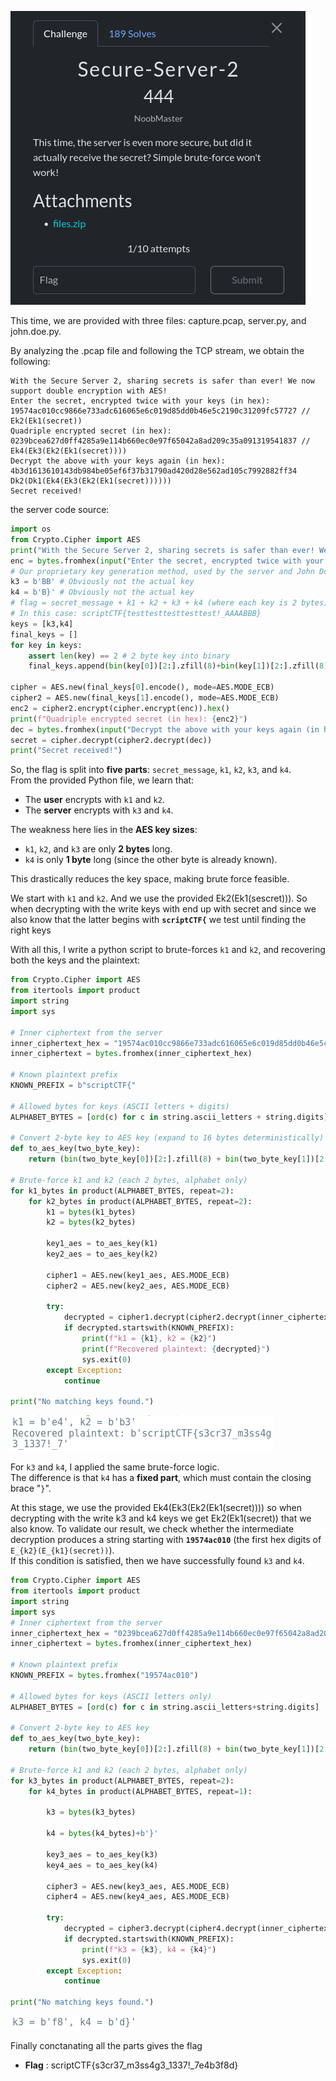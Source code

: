 ![image](./secure-server-2.png)

This time, we are provided with three files: capture.pcap, server.py, and john.doe.py.

By analyzing the .pcap file and following the TCP stream, we obtain the following:

```
With the Secure Server 2, sharing secrets is safer than ever! We now support double encryption with AES!
Enter the secret, encrypted twice with your keys (in hex): 19574ac010cc9866e733adc616065e6c019d85dd0b46e5c2190c31209fc57727 // Ek2(Ek1(secret))
Quadriple encrypted secret (in hex): 0239bcea627d0ff4285a9e114b660ec0e97f65042a8ad209c35a091319541837 // Ek4(Ek3(Ek2(Ek1(secret))))
Decrypt the above with your keys again (in hex): 4b3d1613610143db984be05ef6f37b31790ad420d28e562ad105c7992882ff34 Dk2(Dk1(Ek4(Ek3(Ek2(Ek1(secret))))))
Secret received!

```
the server code source:

```python
import os
from Crypto.Cipher import AES
print("With the Secure Server 2, sharing secrets is safer than ever! We now support double encryption with AES!")
enc = bytes.fromhex(input("Enter the secret, encrypted twice with your keys (in hex): ").strip())
# Our proprietary key generation method, used by the server and John Doe himself!
k3 = b'BB' # Obviously not the actual key
k4 = b'B}' # Obviously not the actual key
# flag = secret_message + k1 + k2 + k3 + k4 (where each key is 2 bytes)
# In this case: scriptCTF{testtesttesttesttest!_AAAABBB}
keys = [k3,k4]
final_keys = []
for key in keys:
    assert len(key) == 2 # 2 byte key into binary
    final_keys.append(bin(key[0])[2:].zfill(8)+bin(key[1])[2:].zfill(8))

cipher = AES.new(final_keys[0].encode(), mode=AES.MODE_ECB)
cipher2 = AES.new(final_keys[1].encode(), mode=AES.MODE_ECB)
enc2 = cipher2.encrypt(cipher.encrypt(enc)).hex()
print(f"Quadriple encrypted secret (in hex): {enc2}")
dec = bytes.fromhex(input("Decrypt the above with your keys again (in hex): ").strip())
secret = cipher.decrypt(cipher2.decrypt(dec))
print("Secret received!")
```
So, the flag is split into **five parts**: `secret_message`, `k1`, `k2`, `k3`, and `k4`.  
From the provided Python file, we learn that:  
- The **user** encrypts with `k1` and `k2`.  
- The **server** encrypts with `k3` and `k4`.  

The weakness here lies in the **AES key sizes**:  
- `k1`, `k2`, and `k3` are only **2 bytes** long.  
- `k4` is only **1 byte** long (since the other byte is already known).  

This drastically reduces the key space, making brute force feasible.  

We start with `k1` and `k2`. And we use the provided Ek2(Ek1(sescret))). So when decrypting with the write keys with end up with secret and since we also know that the latter begins with **`scriptCTF{`** we test until finding the right keys

With all this, I write a python script to brute-forces `k1` and `k2`, and recovering both the keys and the plaintext:


```python
from Crypto.Cipher import AES
from itertools import product
import string
import sys

# Inner ciphertext from the server
inner_ciphertext_hex = "19574ac010cc9866e733adc616065e6c019d85dd0b46e5c2190c31209fc57727" # Ek2(Ek1(secret)))
inner_ciphertext = bytes.fromhex(inner_ciphertext_hex)

# Known plaintext prefix
KNOWN_PREFIX = b"scriptCTF{"

# Allowed bytes for keys (ASCII letters + digits)
ALPHABET_BYTES = [ord(c) for c in string.ascii_letters + string.digits]

# Convert 2-byte key to AES key (expand to 16 bytes deterministically)
def to_aes_key(two_byte_key):
    return (bin(two_byte_key[0])[2:].zfill(8) + bin(two_byte_key[1])[2:].zfill(8)).encode()

# Brute-force k1 and k2 (each 2 bytes, alphabet only)
for k1_bytes in product(ALPHABET_BYTES, repeat=2):
    for k2_bytes in product(ALPHABET_BYTES, repeat=2):
        k1 = bytes(k1_bytes)
        k2 = bytes(k2_bytes)

        key1_aes = to_aes_key(k1)
        key2_aes = to_aes_key(k2)

        cipher1 = AES.new(key1_aes, AES.MODE_ECB)
        cipher2 = AES.new(key2_aes, AES.MODE_ECB)

        try:
            decrypted = cipher1.decrypt(cipher2.decrypt(inner_ciphertext))
            if decrypted.startswith(KNOWN_PREFIX):
                print(f"k1 = {k1}, k2 = {k2}")
                print(f"Recovered plaintext: {decrypted}")
                sys.exit(0)
        except Exception:
            continue

print("No matching keys found.")

```
![image](./r1.png)

For `k3` and `k4`, I applied the same brute-force logic.  
The difference is that `k4` has a **fixed part**, which must contain the closing brace "`}`".  

At this stage, we use the provided Ek4(Ek3(Ek2(Ek1(secret)))) so when decrypting with the write k3 and k4 keys we get Ek2(Ek1(secret)) that we also know. To validate our result, we check whether the intermediate decryption produces a string starting with **`19574ac010`** (the first hex digits of `E_{k2}(E_{k1}(secret))`).  
If this condition is satisfied, then we have successfully found `k3` and `k4`.

```python
from Crypto.Cipher import AES
from itertools import product
import string
import sys
# Inner ciphertext from the server
inner_ciphertext_hex = "0239bcea627d0ff4285a9e114b660ec0e97f65042a8ad209c35a091319541837"
inner_ciphertext = bytes.fromhex(inner_ciphertext_hex)

# Known plaintext prefix
KNOWN_PREFIX = bytes.fromhex("19574ac010")

# Allowed bytes for keys (ASCII letters only)
ALPHABET_BYTES = [ord(c) for c in string.ascii_letters+string.digits]

# Convert 2-byte key to AES key
def to_aes_key(two_byte_key):
    return (bin(two_byte_key[0])[2:].zfill(8) + bin(two_byte_key[1])[2:].zfill(8)).encode()

# Brute-force k1 and k2 (each 2 bytes, alphabet only)
for k3_bytes in product(ALPHABET_BYTES, repeat=2):
    for k4_bytes in product(ALPHABET_BYTES, repeat=1):

        k3 = bytes(k3_bytes)

        k4 = bytes(k4_bytes)+b'}'

        key3_aes = to_aes_key(k3)
        key4_aes = to_aes_key(k4)

        cipher3 = AES.new(key3_aes, AES.MODE_ECB)
        cipher4 = AES.new(key4_aes, AES.MODE_ECB)

        try:
            decrypted = cipher3.decrypt(cipher4.decrypt(inner_ciphertext))
            if decrypted.startswith(KNOWN_PREFIX):
                print(f"k3 = {k3}, k4 = {k4}")
                sys.exit(0)
        except Exception:
            continue

print("No matching keys found.")

```
![image](./r2.png)

Finally conctanating all the parts gives the flag 

- **Flag** : scriptCTF{s3cr37_m3ss4g3_1337!_7e4b3f8d}

